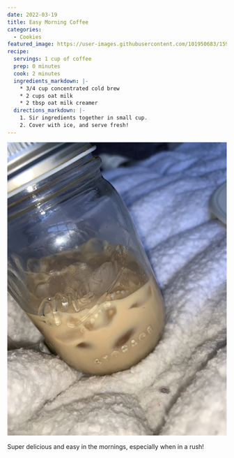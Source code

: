 ```yaml
---
date: 2022-03-19
title: Easy Morning Coffee
categories:
  - Cookies
featured_image: https://user-images.githubusercontent.com/101950683/159174808-dd591240-6b93-4063-9d14-be558fbf1713.jpg
recipe:
  servings: 1 cup of coffee
  prep: 0 minutes
  cook: 2 minutes
  ingredients_markdown: |-
    * 3/4 cup concentrated cold brew
    * 2 cups oat milk
    * 2 tbsp oat milk creamer
  directions_markdown: |-
    1. Sir ingredients together in small cup.
    2. Cover with ice, and serve fresh!
---
```


![Coffee](../images/iced_coffee1.jpg)

Super delicious and easy in the mornings, especially when in a rush!
